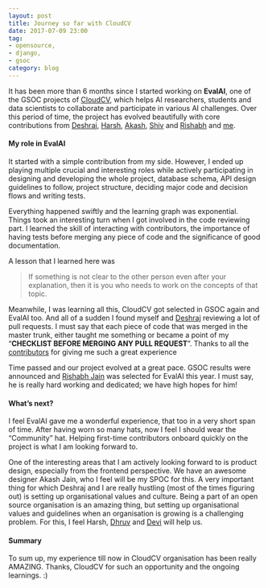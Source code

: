 ```yaml
---
layout: post
title: Journey so far with CloudCV
date: 2017-07-09 23:00
tag:
- opensource,
- django,
- gsoc
category: blog
---
```



It has been more than 6 months since I started working on **EvalAI**, one of the
GSOC projects of [CloudCV](https://github.com/Cloud-CV), which helps AI
researchers, students and data scientists to collaborate and participate in
various AI challenges. Over this period of time, the project has evolved
beautifully with core contributions from [Deshraj](https://github.com/deshraj),
[Harsh](https://github.com/dexter1691), [Akash](https://github.com/aka-jain),
[Shiv](https://github.com/spyshiv) and
[Rishabh](https://github.com/RishabhJain2018) and
[me](http://github.com/taranjeet).

#### My role in EvalAI

It started with a simple contribution from my side. However, I ended up playing
multiple crucial and interesting roles while actively participating in designing
and developing the whole project, database schema, API design guidelines to
follow, project structure, deciding major code and decision flows and writing
tests.

Everything happened swiftly and the learning graph was exponential. Things took
an interesting turn when I got involved in the code reviewing part. I learned
the skill of interacting with contributors, the importance of having tests
before merging any piece of code and the significance of good documentation.

A lesson that I learned here was

> If something is not clear to the other person even after your explanation, then
> it is you who needs to work on the concepts of that topic.

Meanwhile, I was learning all this, CloudCV got selected in GSOC again and
EvalAI too. And all of a sudden I found myself and
[Deshraj](https://github.com/deshraj) reviewing a lot of pull requests. I must
say that each piece of code that was merged in the master trunk, either taught
me something or became a point of my “**CHECKLIST BEFORE MERGING ANY PULL
REQUEST**”. Thanks to all the
[contributors](https://github.com/Cloud-CV/EvalAI/graphs/contributors) for
giving me such a great experience

Time passed and our project evolved at a great pace. GSOC results were announced
and [Rishabh Jain](https://github.com/RishabhJain2018) was selected for EvalAI
this year. I must say, he is really hard working and dedicated; we have high
hopes for him!

#### What’s next?

I feel EvalAI gave me a wonderful experience, that too in a very short span of
time. After having worn so many hats, now I feel I should wear the “Community”
hat. Helping first-time contributors onboard quickly on the project is what I am
looking forward to.

One of the interesting areas that I am actively looking forward to is product design, especially from the frontend perspective. We have an awesome designer Akash Jain, who I feel will be my SPOC for this.
A very important thing for which Deshraj and I are really hustling (most of the times figuring out) is setting up organisational values and culture. Being a part of an open source organisation is an amazing thing, but setting up organisational values and guidelines when an organisation is growing is a challenging problem. For this, I feel Harsh, [Dhruv](https://www.facebook.com/dhruv.batra.dbatra) and [Devi](https://www.facebook.com/deviparikh) will help us.

#### Summary

To sum up, my experience till now in CloudCV organisation has been really AMAZING. Thanks, CloudCV for such an opportunity and the ongoing learnings. :)
